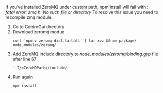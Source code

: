 If you've installed ZeroMQ under custom path, npm install will fail with : *fatal error: zmq.h: No such file or directory*
To resolve this issue you need to recompile zmq module.

1. Go to ControGui directory
2. Download zeromq modue
     ```
     curl `npm v zeromq dist.tarball` | tar xvz && mv package/ node_modules/zeromq/
     ```
3. Add ZeroMQ include directory to *node_modules/zeromq/binding.gyp* file after line 67
     ```
     '-I/<ZeroMQPath>/include/'
     ```
4. Run again 
     ```
     npm install
     ```
